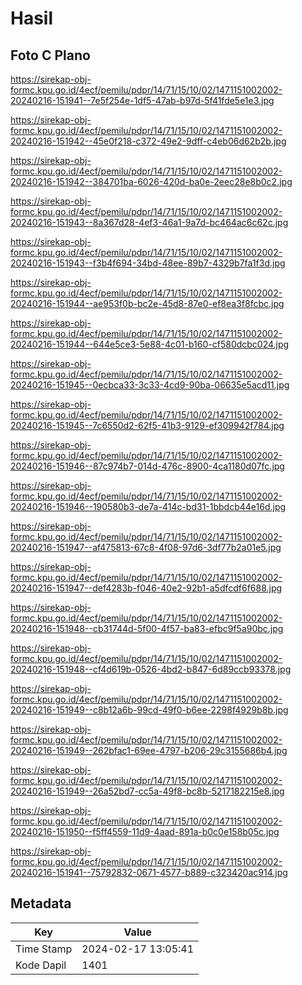 # Hasil

## Foto C Plano

https://sirekap-obj-formc.kpu.go.id/4ecf/pemilu/pdpr/14/71/15/10/02/1471151002002-20240216-151941--7e5f254e-1df5-47ab-b97d-5f41fde5e1e3.jpg

https://sirekap-obj-formc.kpu.go.id/4ecf/pemilu/pdpr/14/71/15/10/02/1471151002002-20240216-151942--45e0f218-c372-49e2-9dff-c4eb06d62b2b.jpg

https://sirekap-obj-formc.kpu.go.id/4ecf/pemilu/pdpr/14/71/15/10/02/1471151002002-20240216-151942--384701ba-6026-420d-ba0e-2eec28e8b0c2.jpg

https://sirekap-obj-formc.kpu.go.id/4ecf/pemilu/pdpr/14/71/15/10/02/1471151002002-20240216-151943--8a367d28-4ef3-46a1-9a7d-bc464ac6c62c.jpg

https://sirekap-obj-formc.kpu.go.id/4ecf/pemilu/pdpr/14/71/15/10/02/1471151002002-20240216-151943--f3b4f694-34bd-48ee-89b7-4329b7fa1f3d.jpg

https://sirekap-obj-formc.kpu.go.id/4ecf/pemilu/pdpr/14/71/15/10/02/1471151002002-20240216-151944--ae953f0b-bc2e-45d8-87e0-ef8ea3f8fcbc.jpg

https://sirekap-obj-formc.kpu.go.id/4ecf/pemilu/pdpr/14/71/15/10/02/1471151002002-20240216-151944--644e5ce3-5e88-4c01-b160-cf580dcbc024.jpg

https://sirekap-obj-formc.kpu.go.id/4ecf/pemilu/pdpr/14/71/15/10/02/1471151002002-20240216-151945--0ecbca33-3c33-4cd9-90ba-06635e5acd11.jpg

https://sirekap-obj-formc.kpu.go.id/4ecf/pemilu/pdpr/14/71/15/10/02/1471151002002-20240216-151945--7c6550d2-62f5-41b3-9129-ef309942f784.jpg

https://sirekap-obj-formc.kpu.go.id/4ecf/pemilu/pdpr/14/71/15/10/02/1471151002002-20240216-151946--87c974b7-014d-476c-8900-4ca1180d07fc.jpg

https://sirekap-obj-formc.kpu.go.id/4ecf/pemilu/pdpr/14/71/15/10/02/1471151002002-20240216-151946--190580b3-de7a-414c-bd31-1bbdcb44e16d.jpg

https://sirekap-obj-formc.kpu.go.id/4ecf/pemilu/pdpr/14/71/15/10/02/1471151002002-20240216-151947--af475813-67c8-4f08-97d6-3df77b2a01e5.jpg

https://sirekap-obj-formc.kpu.go.id/4ecf/pemilu/pdpr/14/71/15/10/02/1471151002002-20240216-151947--def4283b-f046-40e2-92b1-a5dfcdf6f688.jpg

https://sirekap-obj-formc.kpu.go.id/4ecf/pemilu/pdpr/14/71/15/10/02/1471151002002-20240216-151948--cb31744d-5f00-4f57-ba83-efbc9f5a90bc.jpg

https://sirekap-obj-formc.kpu.go.id/4ecf/pemilu/pdpr/14/71/15/10/02/1471151002002-20240216-151948--cf4d619b-0526-4bd2-b847-6d89ccb93378.jpg

https://sirekap-obj-formc.kpu.go.id/4ecf/pemilu/pdpr/14/71/15/10/02/1471151002002-20240216-151949--c8b12a6b-99cd-49f0-b6ee-2298f4929b8b.jpg

https://sirekap-obj-formc.kpu.go.id/4ecf/pemilu/pdpr/14/71/15/10/02/1471151002002-20240216-151949--262bfac1-69ee-4797-b206-29c3155686b4.jpg

https://sirekap-obj-formc.kpu.go.id/4ecf/pemilu/pdpr/14/71/15/10/02/1471151002002-20240216-151949--26a52bd7-cc5a-49f8-bc8b-5217182215e8.jpg

https://sirekap-obj-formc.kpu.go.id/4ecf/pemilu/pdpr/14/71/15/10/02/1471151002002-20240216-151950--f5ff4559-11d9-4aad-891a-b0c0e158b05c.jpg

https://sirekap-obj-formc.kpu.go.id/4ecf/pemilu/pdpr/14/71/15/10/02/1471151002002-20240216-151941--75792832-0671-4577-b889-c323420ac914.jpg


## Metadata

| Key        | Value               |
| ---------- | ------------------- |
| Time Stamp | 2024-02-17 13:05:41 |
| Kode Dapil | 1401                |



